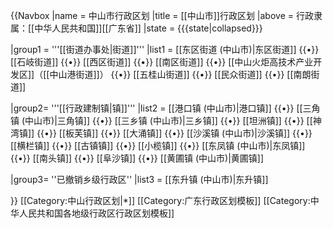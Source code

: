 {{Navbox
|name = 中山市行政区划
|title = [[中山市]]行政区划
|above = 行政隶属：[[中华人民共和国]][[广东省]]
|state = {{{state<includeonly>|collapsed</includeonly>}}}

|group1 = '''[[街道办事处|街道]]'''
|list1 = [[东区街道 (中山市)|东区街道]] {{•}} [[石岐街道]] {{•}} [[西区街道]] {{•}} [[南区街道]] {{•}} [[中山火炬高技术产业开发区]]（[[中山港街道]]） {{•}} [[五桂山街道]] {{•}} [[民众街道]] {{•}} [[南朗街道]]

|group2= '''[[行政建制镇|镇]]'''
|list2 = [[港口镇 (中山市)|港口镇]] {{•}} [[三角镇 (中山市)|三角镇]] {{•}} [[三乡镇 (中山市)|三乡镇]] {{•}} [[坦洲镇]] {{•}} [[神湾镇]] {{•}} [[板芙镇]] {{•}} [[大涌镇]] {{•}} [[沙溪镇 (中山市)|沙溪镇]] {{•}} [[横栏镇]] {{•}} [[古镇镇]] {{•}} [[小榄镇]] {{•}} [[东凤镇 (中山市)|东凤镇]] {{•}} [[南头镇]] {{•}} [[阜沙镇]] {{•}} [[黄圃镇 (中山市)|黄圃镇]]  

|group3= ''已撤销乡级行政区''
|list3 = [[东升镇 (中山市)|东升镇]]

}}<noinclude>
[[Category:中山行政区划|*]]
[[Category:广东行政区划模板]]
[[Category:中华人民共和国各地级行政区行政区划模板]]
</noinclude>